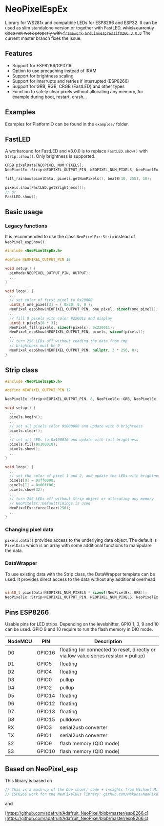 # NeoPixelEspEx

Library for WS281x and compatible LEDs for ESP8266 and ESP32. It can be used as slim standalone version or together with FastLED, <s>which currently does not work properly with `framework-arduinoespressif8266 3.0.0`</s> The current master branch fixes the issue.

## Features

- Support for ESP8266/GPIO16
- Option to use precaching instead of IRAM
- Support for brightness scaling
- Support for interrupts and retries if interrupted (ESP8266)
- Support for GRB, RGB, CRGB (FastLED) and other types
- Function to safely clear pixels without allocating any memory, for example during boot, restart, crash...

## Examples

Examples for PlatformIO can be found in the `examples/` folder.

## FastLED

A workaround for FastLED and v3.0.0 is to replace `FastLED.show()` with `Strip::show()`. Only brightness is supported.

```c++
CRGB pixelData[NEOPIXEL_NUM_PIXELS];
NeoPixelEx::Strip<NEOPIXEL_OUTPUT_PIN, NEOPIXEL_NUM_PIXELS, NeoPixelEx::CRGB, NeoPixelEx::TimingsWS2812, NeoPixelEx::DataWrapper<NEOPIXEL_NUM_PIXELS, NeoPixelEx::CRGB>> pixels(&pixelData);

fill_rainbow(pixelData, pixels.getNumPixels(), beat8(10, 255), 10);

pixels.show(FastLED.getBrightness());
// or
FastLED.show();
```


## Basic usage

### Legacy functions

It is recommended to use the class `NeoPixelEx::Strip` instead of `NeoPixel_espShow()`.

```c++
#include <NeoPixelEspEx.h>

#define NEOPIXEL_OUTPUT_PIN 12

void setup() {
  pinMode(NEOPIXEL_OUTPUT_PIN, OUTPUT);
  ...
}

void loop() {
  ...
  // set color of first pixel to 0x20000
  uint8_t one_pixel[3] = { 0x20, 0, 0 };
  NeoPixel_espShow(NEOPIXEL_OUTPUT_PIN, one_pixel, sizeof(one_pixel));
  ...
  // fill 8 pixels with color #220011 and display
  uint8_t pixels[8 * 3];
  NeoPixel_fill(pixels, sizeof(pixels), 0x220011);
  NeoPixel_espShow(NEOPIXEL_OUTPUT_PIN, pixels, sizeof(pixels));
  ...
  // turn 256 LEDs off without reading the data from tmp
  // brightness must be 0
  NeoPixel_espShow(NEOPIXEL_OUTPUT_PIN, nullptr, 3 * 256, 0);
}

```

## Strip class

```c++
#include <NeoPixelEspEx.h>

#define NEOPIXEL_OUTPUT_PIN 12

NeoPixelEx::Strip<NEOPIXEL_OUTPUT_PIN, 8, NeoPixelEx::GRB, NeoPixelEx::TimingsWS2812> pixels;

void setup() {
  ...
  pixels.begin();
  ...
  // set all pixels color 0x000000 and update with 0 brightness
  pixels.clear();
  ...
  // set all LEDs to 0x100010 and update with full brightness
  pixels.fill(0x100010);
  pixels.show();
  ...
}

void loop() {
  ...
  // set the color of pixel 1 and 2, and update the LEDs with brightness level 32
  pixels[0] = 0xff0000;
  pixels[1] = 0x00ff00;
  pixels.show(32);
  ...
  // turn 256 LEDs off without Strip object or allocating any memory
  // NeoPixelEx::DefaultTimings is used
  NeoPixelEx::forceClear(256);
  ...
}
```

### Changing pixel data

`pixels.data()` provides access to the underlying data object. The default is `PixelData` which is an array with some additional functions to manipulare the data.

### DataWrapper

To use existing data with the Strip class, the DataWrapper template can be used. It provides direct access to the data without any additional overhead.

```c++

uint8_t pixelData[NEOPIXEL_NUM_PIXELS * sizeof(NeoPixelEx::GRB)];
NeoPixelEx::Strip<NEOPIXEL_OUTPUT_PIN, NEOPIXEL_NUM_PIXELS, NeoPixelEx::GRB, NeoPixelEx::TimingsWS2812, DataWrapper<NEOPIXEL_NUM_PIXELS, NeoPixelEx::GRB>> pixels(&pixelData);

```

## Pins ESP8266

Usable pins for LED strips. Depending on the levelshifter, GPIO 1, 3, 9 and 10 can be used. GPIO 9 and 10 require to run the flash memory in DIO mode.

  NodeMCU | PIN | Description |
|---|---|---|
| D0 | GPIO16 | floating (or connected to reset, directly or via low value series resistor = pullup) |
| D1 | GPIO5 | floating
| D2 | GPIO4 | floating
| D3 | GPIO0 | pullup
| D4 | GPIO2 | pullup
| D5 | GPIO14 | floating
| D6 | GPIO12 | floating
| D7 | GPIO13 | floating
| D8 | GPIO15 | pulldown
| RX | GPIO3 | serial2usb converter
| TX | GPIO1 | serial2usb converter
| S2 | GPIO9 | flash memory (QIO mode)
| S3 | GPIO10 | flash memory (QIO mode)

## Based on NeoPixel_esp

This library is based on

```c++
// This is a mash-up of the Due show() code + insights from Michael Miller's
// ESP8266 work for the NeoPixelBus library: github.com/Makuna/NeoPixelBus
```
and

[https://github.com/adafruit/Adafruit_NeoPixel/blob/master/esp8266.c](https://github.com/adafruit/Adafruit_NeoPixel/blob/master/esp8266.c)

